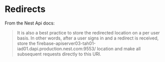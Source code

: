 # Redirects

From the Nest Api docs:

> It is also a best practice to store the redirected location on a per user basis. In other words, after a user signs in and a redirect is received, store the firebase-apiserver03-tah01-iad01.dapi.production.nest.com:9553/ location and make all subsequent requests directly to this URI.
